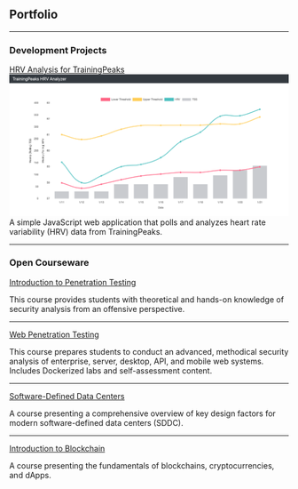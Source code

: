 ## Portfolio

---

### Development Projects

[HRV Analysis for TrainingPeaks](https://github.com/pr0fg/trainingpeaks-hrv-analysis)
<img src="images/trainingpeaks-hrv-analysis.png?raw=true"/>
A simple JavaScript web application that polls and analyzes heart rate variability (HRV) data from TrainingPeaks.

---

### Open Courseware 

[Introduction to Penetration Testing](https://github.com/pr0fg/pentesting-course)

This course provides students with theoretical and hands-on knowledge of security analysis from an offensive perspective.

---
[Web Penetration Testing](https://github.com/pr0fg/web-pentesting-course)

This course prepares students to conduct an advanced, methodical security analysis of enterprise, server, desktop, API, and mobile web systems. Includes Dockerized labs and self-assessment content.

---
[Software-Defined Data Centers](https://github.com/pr0fg/sddc-course)

A course presenting a comprehensive overview of key design factors for modern software-defined data centers (SDDC).

---
[Introduction to Blockchain](https://github.com/pr0fg/blockchain-course)

A course presenting the fundamentals of blockchains, cryptocurrencies, and dApps.
